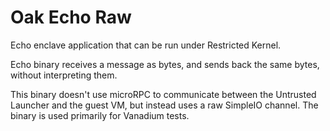# Oak Echo Raw

Echo enclave application that can be run under Restricted Kernel.

Echo binary receives a message as bytes, and sends back the same bytes, without
interpreting them.

This binary doesn't use microRPC to communicate between the Untrusted Launcher
and the guest VM, but instead uses a raw SimpleIO channel. The binary is used
primarily for Vanadium tests.
